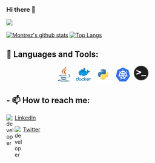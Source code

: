 ### Hi there 👋
![](https://visitor-badge.laobi.icu/badge?page_id=CharalambosIoannou.CharalambosIoannou)

<!--
**Montrez/Montrez** is a ✨ _special_ ✨ repository because its `README.md` (this file) appears on your GitHub profile.

Here are some ideas to get you started:

- 🔭 I’m currently working on ...
- 🌱 I’m currently learning ...
- 👯 I’m looking to collaborate on ...
- 🤔 I’m looking for help with ...
- 💬 Ask me about ...
- 📫 How to reach me: ...
- 😄 Pronouns: ...
- ⚡ Fun fact: ...
-->

[![Montrez's github stats](https://github-readme-stats.vercel.app/api?username=montrez&count_private=true&hide=contribs,issues,stars&show_icons=true&theme=synthwave)](https://github.com/montrez/github-readme-stats)
[![Top Langs](https://github-readme-stats.vercel.app/api/top-langs/?username=montrez&layout=compact)](https://github.com/montrez/github-readme-stats)

## 🧰 Languages and Tools:
<p align="center">
<img src="https://raw.githubusercontent.com/github/explore/80688e429a7d4ef2fca1e82350fe8e3517d3494d/topics/java/java.png" alt="Java" height="40" style="vertical-align:top; margin:4px">
<img src="https://raw.githubusercontent.com/github/explore/80688e429a7d4ef2fca1e82350fe8e3517d3494d/topics/docker/docker.png" alt="Docker" height="40" style="vertical-align:top; margin:4px">
<img src="https://raw.githubusercontent.com/github/explore/80688e429a7d4ef2fca1e82350fe8e3517d3494d/topics/python/python.png" alt="Python" height="40" style="vertical-align:top; margin:4px">
<img src="https://raw.githubusercontent.com/github/explore/80688e429a7d4ef2fca1e82350fe8e3517d3494d/topics/kubernetes/kubernetes.png" alt="Kubernetes" height="40" style="vertical-align:top; margin:4px"> 
<img height="40" src="https://raw.githubusercontent.com/github/explore/80688e429a7d4ef2fca1e82350fe8e3517d3494d/topics/terminal/terminal.png">

</p>

## - 📫 How to reach me:

<img align="left" alt="developer" width="22px" src="https://cdn.jsdelivr.net/npm/simple-icons@v3/icons/linkedin.svg" />
</a>

[LinkedIn](https://www.linkedin.com/in/montrez-cox-3ab84b67/)

<img align="left" alt="developer" width="22px" src="https://cdn.jsdelivr.net/npm/simple-icons@v3/icons/twitter.svg" />
</a>

[Twitter](https://www.twitter.com/trey_ns)

